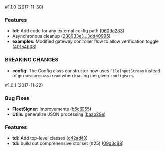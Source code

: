 <a name="1.1.0"></a>
#1.1.0 (2017-11-30)


### Features

* **tdi:** Add code for any external config path ([9609e283](https://github.com/Neustar-TDI/ntdi-sdk-java/commit/9609e283d880845800b8cd03870a478f11543e41))
* Asynchronous cleanup ([238933e3...3dd40995](https://github.com/Neustar-TDI/ntdi-sdk-java/compare/238933e32e9d5eed6c4b0564e4da6cd676b8e661...3dd409953d9a67c9664d3cfb2e9e35bfd16e02c4))
* **examples:** Modified gateway controller flow to allow verification toggle ([40154b08](https://github.com/Neustar-TDI/ntdi-sdk-java/commit/c1d6eaed82d91aa3480b6df40154b08d2249fae7))

### BREAKING CHANGES

* **config:** The Config class constructor now uses `FileInputStream` instead of `getResourceAsStream` when 
loading the given `configPath`.


<a name="1.0.1"></a>
#1.0.1 (2017-11-22)


### Bug Fixes

* **FleetSigner:** improvements ([b5c6055](https://github.com/Neustar-TDI/java-ntdi/commit/b5c6055))
* **Utils:** generalize JSON processing ([baab29e](https://github.com/Neustar-TDI/java-ntdi/commit/baab29e))


### Features

* **tdi:** Add top-level classes ([c42add3](https://github.com/Neustar-TDI/java-ntdi/commit/c42add3))
* **tdi:** build out comprehensive ctor set (#25) ([09d3c98](https://github.com/Neustar-TDI/java-ntdi/commit/09d3c98))



